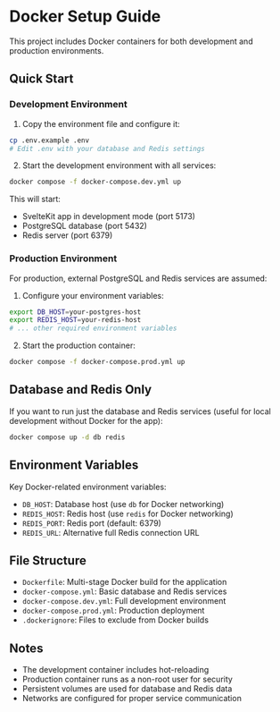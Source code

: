# Docker Setup Guide

This project includes Docker containers for both development and production environments.

## Quick Start

### Development Environment

1. Copy the environment file and configure it:
```bash
cp .env.example .env
# Edit .env with your database and Redis settings
```

2. Start the development environment with all services:
```bash
docker compose -f docker-compose.dev.yml up
```

This will start:
- SvelteKit app in development mode (port 5173)
- PostgreSQL database (port 5432)
- Redis server (port 6379)

### Production Environment

For production, external PostgreSQL and Redis services are assumed:

1. Configure your environment variables:
```bash
export DB_HOST=your-postgres-host
export REDIS_HOST=your-redis-host
# ... other required environment variables
```

2. Start the production container:
```bash
docker compose -f docker-compose.prod.yml up
```

## Database and Redis Only

If you want to run just the database and Redis services (useful for local development without Docker for the app):

```bash
docker compose up -d db redis
```

## Environment Variables

Key Docker-related environment variables:

- `DB_HOST`: Database host (use `db` for Docker networking)
- `REDIS_HOST`: Redis host (use `redis` for Docker networking)
- `REDIS_PORT`: Redis port (default: 6379)
- `REDIS_URL`: Alternative full Redis connection URL

## File Structure

- `Dockerfile`: Multi-stage Docker build for the application
- `docker-compose.yml`: Basic database and Redis services
- `docker-compose.dev.yml`: Full development environment
- `docker-compose.prod.yml`: Production deployment
- `.dockerignore`: Files to exclude from Docker builds

## Notes

- The development container includes hot-reloading
- Production container runs as a non-root user for security
- Persistent volumes are used for database and Redis data
- Networks are configured for proper service communication